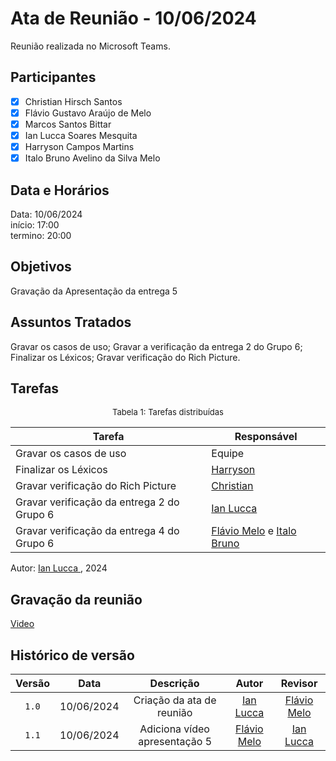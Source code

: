 # Ata de Reunião - 10/06/2024

Reunião realizada no Microsoft Teams.

## Participantes

- [x] Christian Hirsch Santos
- [x] Flávio Gustavo Araújo de Melo
- [x] Marcos Santos Bittar
- [x] Ian Lucca Soares Mesquita
- [x] Harryson Campos Martins
- [x] Italo Bruno Avelino da Silva Melo

## Data e Horários

Data: 10/06/2024 \
início: 17:00\
termino: 20:00

## Objetivos

Gravação da Apresentação da entrega 5

## Assuntos Tratados

Gravar os casos de uso;
Gravar a verificação da entrega 2 do Grupo 6;
Finalizar os Léxicos;
Gravar verificação do Rich Picture.


## Tarefas

<font size="2"><p style="text-align: center">Tabela 1: Tarefas distribuídas </p></font>

| Tarefa                               | Responsável                                      |
| ------------------------------------ | ------------------------------------------------ |
|Gravar os casos de uso              | Equipe  |  
| Finalizar os Léxicos             | [Harryson](https://github.com/harry-cmartin) |
| Gravar verificação do Rich Picture   | [Christian](https://github.com/crstyhs)          |
| Gravar verificação da entrega 2 do Grupo 6   | [Ian Lucca ](https://github.com/IanLucca12)          |
| Gravar verificação da entrega 4 do Grupo 6   | [Flávio Melo](https://github.com/flavioovatsug) e [Italo Bruno](https://github.com/Italobrunom)          |

Autor: [Ian Lucca ](https://github.com/IanLucca12), 2024

## Gravação da reunião

[Video](https://www.youtube.com/watch?v=T45vPdBk8LY)

## Histórico de versão
| Versão | Data | Descrição | Autor | Revisor |
| :----: | :--: | :-------: | :---: | :-----: |
| `1.0` | 10/06/2024 | Criação da ata de reunião |[Ian Lucca](https://github.com/IanLucca12)| [Flávio Melo](https://github.com/flavioovatsug)  |
| `1.1` | 10/06/2024 | Adiciona vídeo apresentação 5 |[Flávio Melo](https://github.com/flavioovatsug)| [Ian Lucca](https://github.com/IanLucca12)|
